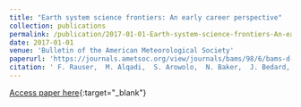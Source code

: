 ```yaml
---
title: "Earth system science frontiers: An early career perspective"
collection: publications
permalink: /publication/2017-01-01-Earth-system-science-frontiers-An-early-career-perspective
date: 2017-01-01
venue: 'Bulletin of the American Meteorological Society'
paperurl: 'https://journals.ametsoc.org/view/journals/bams/98/6/bams-d-16-0025.1.xml'
citation: ' F. Rauser,  M. Alqadi,  S. Arowolo,  N. Baker,  J. Bedard,  E. Behrens,  N. Dogulu,  L.G. Domingues,  A. Frassoni,  J. Keller,  S. Kirkpatrick,  G. Langendijk,  M. Mirsafa,  S. Mohammad,  A.K. Naumann,  M. Osman,  K. Reed,  M. Rothmüller,  V. Schemann,  A. Singh,  S. Sonntag,  F. Tummon,  D. Victor,  M.Q. Villafuerte,  J.P. Walawender,  M. Zaroug, &quot;Earth system science frontiers: An early career perspective.&quot; Bulletin of the American Meteorological Society, 2017.'
---
```

[Access paper here](https://journals.ametsoc.org/view/journals/bams/98/6/bams-d-16-0025.1.xml){:target="_blank"}
